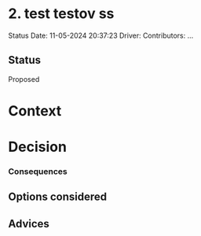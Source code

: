 
# 2. test testov ss

Status Date: 11-05-2024 20:37:23
Driver: <Your Name>
Contributors: ...

## Status
Proposed

# Context 

# Decision

### Consequences

## Options considered

## Advices
 

